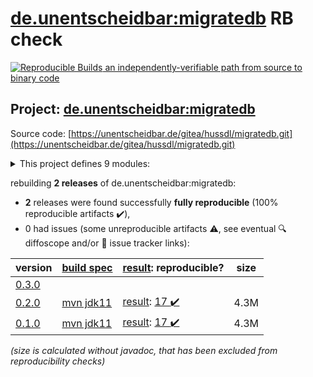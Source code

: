 [de.unentscheidbar:migratedb](https://central.sonatype.com/artifact/de.unentscheidbar/migratedb/0.2.0/versions) RB check
=======

[![Reproducible Builds](https://reproducible-builds.org/images/logos/rb.svg) an independently-verifiable path from source to binary code](https://reproducible-builds.org/)

## Project: [de.unentscheidbar:migratedb](https://central.sonatype.com/artifact/de.unentscheidbar/migratedb/0.2.0/versions)

Source code: [https://unentscheidbar.de/gitea/hussdl/migratedb.git](https://unentscheidbar.de/gitea/hussdl/migratedb.git)

<details><summary>This project defines 9 modules:</summary>

* [de.unentscheidbar:migratedb](https://central.sonatype.com/artifact/de.unentscheidbar/migratedb/0.2.0)
* [de.unentscheidbar:migratedb-commandline](https://central.sonatype.com/artifact/de.unentscheidbar/migratedb-commandline/0.2.0)
* [de.unentscheidbar:migratedb-core](https://central.sonatype.com/artifact/de.unentscheidbar/migratedb-core/0.2.0)
* [de.unentscheidbar:migratedb-gradle-plugin](https://central.sonatype.com/artifact/de.unentscheidbar/migratedb-gradle-plugin/0.2.0)
* [de.unentscheidbar:migratedb-integration-tests](https://central.sonatype.com/artifact/de.unentscheidbar/migratedb-integration-tests/0.2.0)
* [de.unentscheidbar:migratedb-maven-plugin](https://central.sonatype.com/artifact/de.unentscheidbar/migratedb-maven-plugin/0.2.0)
* [de.unentscheidbar:migratedb-scanner](https://central.sonatype.com/artifact/de.unentscheidbar/migratedb-scanner/0.2.0)
* [de.unentscheidbar:migratedb-test-report-aggregator](https://central.sonatype.com/artifact/de.unentscheidbar/migratedb-test-report-aggregator/0.2.0)
* [de.unentscheidbar:migratedb-testlib](https://central.sonatype.com/artifact/de.unentscheidbar/migratedb-testlib/0.2.0)
</details>

rebuilding **2 releases** of de.unentscheidbar:migratedb:
- **2** releases were found successfully **fully reproducible** (100% reproducible artifacts :heavy_check_mark:),
- 0 had issues (some unreproducible artifacts :warning:, see eventual :mag: diffoscope and/or :memo: issue tracker links):

| version | [build spec](/BUILDSPEC.md) | [result](https://reproducible-builds.org/docs/jvm/): reproducible? | size |
| -- | --------- | ------ | -- |
| [0.3.0](https://central.sonatype.com/artifact/de.unentscheidbar/migratedb/0.3.0/pom) | | | |
| [0.2.0](https://central.sonatype.com/artifact/de.unentscheidbar/migratedb/0.2.0/pom) | [mvn jdk11](migratedb-0.2.0.buildspec) | [result](migratedb-0.2.0.buildinfo): [17 :heavy_check_mark: ](migratedb-0.2.0.buildcompare) | 4.3M |
| [0.1.0](https://central.sonatype.com/artifact/de.unentscheidbar/migratedb/0.1.0/pom) | [mvn jdk11](migratedb-0.1.0.buildspec) | [result](migratedb-0.1.0.buildinfo): [17 :heavy_check_mark: ](migratedb-0.1.0.buildcompare) | 4.3M |

<i>(size is calculated without javadoc, that has been excluded from reproducibility checks)</i>
